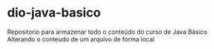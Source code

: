 # dio-java-basico
Repositorio para armazenar todo o conteúdo do curso de Java Básico
Alterando o conteudo de um arquivo de forma local
